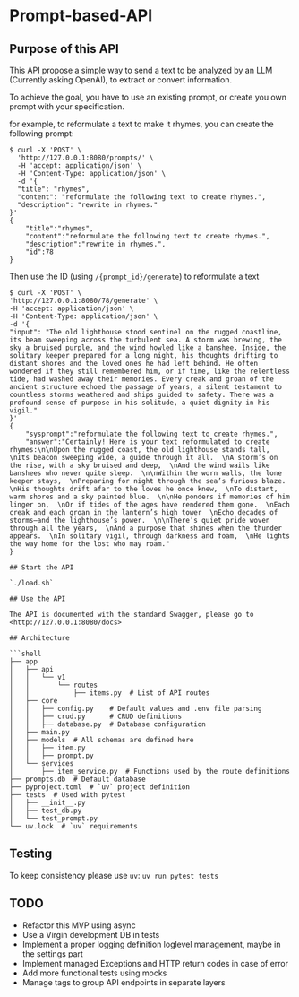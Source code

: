# Prompt-based-API

## Purpose of this API

This API propose a simple way to send a text to be analyzed by an LLM (Currently asking OpenAI), to extract or convert information.

To achieve the goal, you have to use an existing prompt, or create you own prompt with your specification.

for example, to reformulate a text to make it rhymes, you can create  the following prompt:

```shell
$ curl -X 'POST' \
  'http://127.0.0.1:8080/prompts/' \
  -H 'accept: application/json' \
  -H 'Content-Type: application/json' \
  -d '{
  "title": "rhymes",
  "content": "reformulate the following text to create rhymes.",
  "description": "rewrite in rhymes."
}'
{
    "title":"rhymes",
    "content":"reformulate the following text to create rhymes.",
    "description":"rewrite in rhymes.",
    "id":78
}
```

Then use the ID (using `/{prompt_id}/generate`) to reformulate a text

```shell
$ curl -X 'POST' \
'http://127.0.0.1:8080/78/generate' \
-H 'accept: application/json' \
-H 'Content-Type: application/json' \
-d '{
"input": "The old lighthouse stood sentinel on the rugged coastline, its beam sweeping across the turbulent sea. A storm was brewing, the sky a bruised purple, and the wind howled like a banshee. Inside, the solitary keeper prepared for a long night, his thoughts drifting to distant shores and the loved ones he had left behind. He often wondered if they still remembered him, or if time, like the relentless tide, had washed away their memories. Every creak and groan of the ancient structure echoed the passage of years, a silent testament to countless storms weathered and ships guided to safety. There was a profound sense of purpose in his solitude, a quiet dignity in his vigil."
}'
{
    "sysprompt":"reformulate the following text to create rhymes.",
    "answer":"Certainly! Here is your text reformulated to create rhymes:\n\nUpon the rugged coast, the old lighthouse stands tall,  \nIts beacon sweeping wide, a guide through it all.  \nA storm’s on the rise, with a sky bruised and deep,  \nAnd the wind wails like banshees who never quite sleep.  \n\nWithin the worn walls, the lone keeper stays,  \nPreparing for night through the sea’s furious blaze.  \nHis thoughts drift afar to the loves he once knew,  \nTo distant, warm shores and a sky painted blue.  \n\nHe ponders if memories of him linger on,  \nOr if tides of the ages have rendered them gone.  \nEach creak and each groan in the lantern’s high tower  \nEcho decades of storms—and the lighthouse’s power.  \n\nThere’s quiet pride woven through all the years,  \nAnd a purpose that shines when the thunder appears.  \nIn solitary vigil, through darkness and foam,  \nHe lights the way home for the lost who may roam."
}

## Start the API

`./load.sh`

## Use the API

The API is documented with the standard Swagger, please go to <http://127.0.0.1:8080/docs>

## Architecture

```shell
├── app
│   ├── api
│   │   └── v1
│   │       └── routes
│   │           ├── items.py  # List of API routes
│   ├── core
│   │   ├── config.py    # Default values and .env file parsing
│   │   ├── crud.py      # CRUD definitions
│   │   ├── database.py  # Database configuration
│   ├── main.py
│   ├── models  # All schemas are defined here
│   │   ├── item.py
│   │   ├── prompt.py
│   └── services
│       ├── item_service.py  # Functions used by the route definitions
├── prompts.db  # Default database
├── pyproject.toml  # `uv` project definition
├── tests  # Used with pytest
│   ├── __init__.py
│   ├── test_db.py
│   └── test_prompt.py
└── uv.lock  # `uv` requirements
```

## Testing

To keep consistency please use `uv`: `uv run pytest tests`

## TODO

- Refactor this MVP using async
- Use a Virgin development DB in tests
- Implement a proper logging definition loglevel management, maybe in the settings part
- Implement managed Exceptions and HTTP return codes in case of error
- Add more functional tests using mocks
- Manage tags to group API endpoints in separate layers
